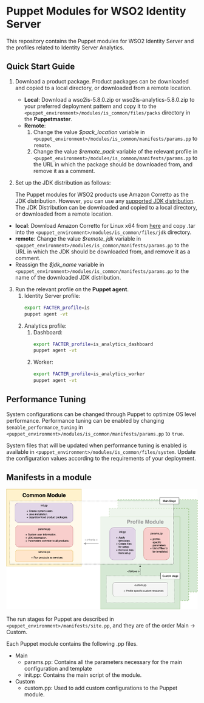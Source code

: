 # Puppet Modules for WSO2 Identity Server

This repository contains the Puppet modules for WSO2 Identity Server and the profiles related to Identity Server Analytics.

## Quick Start Guide
1. Download a product package. Product packages can be downloaded and copied to a local directory, or downloaded from a remote location.
   * **Local**: Download a wso2is-5.8.0.zip or wso2is-analytics-5.8.0.zip to your preferred deployment pattern and copy it to the `<puppet_environment>/modules/is_common/files/packs` directory in the **Puppetmaster**.
   * **Remote**: 
       1. Change the value *$pack_location* variable in `<puppet_environment>/modules/is_common/manifests/params.pp` to `remote`.
       2. Change the value *$remote_pack* variable of the relevant profile in `<puppet_environment>/modules/is_common/manifests/params.pp` to the URL in which the package should be downloaded from, and remove it as a comment.

2. Set up the JDK distribution as follows:

   The Puppet modules for WSO2 products use Amazon Corretto as the JDK distribution. However, you can use any [supported JDK distribution](https://docs.wso2.com/display/compatibility/Tested+Operating+Systems+and+JDKs). The JDK Distribution can be downloaded and copied to a local directory, or downloaded from a remote location.
  * **local**: Download Amazon Corretto for Linux x64 from [here](https://docs.aws.amazon.com/corretto/latest/corretto-8-ug/downloads-list.html) and copy .tar into the `<puppet_environment>/modules/is_common/files/jdk` directory.
  * **remote**: Change the value *$remote_jdk* variable in `<puppet_environment>/modules/is_common/manifests/params.pp` to the URL in which the JDK should be downloaded from, and remove it as a comment.
  * Reassign the *$jdk_name* variable in `<puppet_environment>/modules/is_common/manifests/params.pp` to the name of the downloaded JDK distribution.
      
3. Run the relevant profile on the **Puppet agent**.
    1. Identity Server profile:
        ```bash
        export FACTER_profile=is
        puppet agent -vt
        ```
    2. Analytics profile:
        1. Dashboard:
            ```bash
            export FACTER_profile=is_analytics_dashboard
            puppet agent -vt
            ```
        2. Worker:
            ```bash
            export FACTER_profile=is_analytics_worker
            puppet agent -vt
            ```
            
## Performance Tuning
System configurations can be changed through Puppet to optimize OS level performance. Performance tuning can be enabled by changing `$enable_performance_tuning` in `<puppet_environment>/modules/is_common/manifests/params.pp` to `true`.

System files that will be updated when performance tuning is enabled is available in `<puppet_environment>/modules/is_common/files/system`. Update the configuration values according to the requirements of your deployment.

## Manifests in a module

![Module architecture](images/module_architecture.png "Module architecture")

The run stages for Puppet are described in `<puppet_environment>/manifests/site.pp`, and they are of the order Main -> Custom.

Each Puppet module contains the following .pp files.
* Main
    * params.pp: Contains all the parameters necessary for the main configuration and template
    * init.pp: Contains the main script of the module.
* Custom
    * custom.pp: Used to add custom configurations to the Puppet module.
    